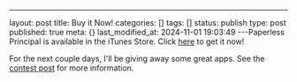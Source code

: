 ---
layout: post
title: Buy it Now!
categories: []
tags: []
status: publish
type: post
published: true
meta: {}
last_modified_at: 2024-11-01 19:03:49
---Paperless Principal is available in the iTunes Store. Click 
[here](http://itunes.apple.com/us/book/paperless-principal/id558201943?mt=11) to get it now! ​

​For the next couple days, I'll be giving away some great apps. See the 
[contest post](http://paperlessprincipal.com/2012/9/1/submitted) for more information. 
